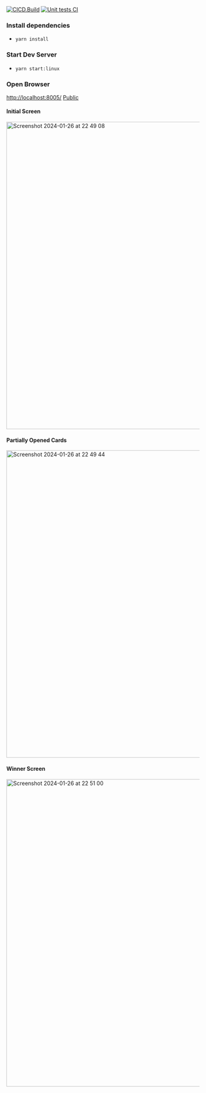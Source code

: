 [![CICD.Build](https://github.com/teamco/flipGame/actions/workflows/build.yml/badge.svg)](https://github.com/teamco/flipGame/actions/workflows/build.yml)
[![Unit tests CI](https://github.com/teamco/flipGame/actions/workflows/unit.test.js.yml/badge.svg)](https://github.com/teamco/flipGame/actions/workflows/unit.test.js.yml)

### Install dependencies
* `yarn install`
### Start Dev Server
* `yarn start:linux`

### Open Browser
[http://localhost:8005/](http://localhost:8005/)
[Public](https://iteamco.000webhostapp.com/)

#### Initial Screen
<img width="800" alt="Screenshot 2024-01-26 at 22 49 08" src="https://github.com/teamco/flipGame/assets/18106/10531246-fdff-458f-ba6d-c868af759c1e">

#### Partially Opened Cards
<img width="800" alt="Screenshot 2024-01-26 at 22 49 44" src="https://github.com/teamco/flipGame/assets/18106/630b2188-516d-4975-9b6a-246c7fade2e9">

#### Winner Screen
<img width="800" alt="Screenshot 2024-01-26 at 22 51 00" src="https://github.com/teamco/flipGame/assets/18106/19d66967-7685-4b3d-a92c-2819b319ec8a">




